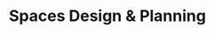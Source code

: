 ---
title: "Spaces Design & Planning"
url: /sparks/spaces-design-und-planning/
shop: Raumausstattung
---